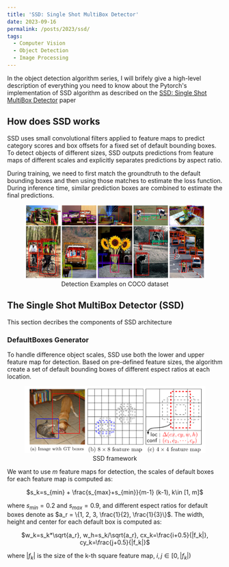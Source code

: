 ```yaml
---
title: 'SSD: Single Shot MultiBox Detector'
date: 2023-09-16
permalink: /posts/2023/ssd/
tags:
  - Computer Vision
  - Object Detection
  - Image Processing
---
```


In the object detection algorithm series, I will brifely give a high-level description of everything you need to know about the Pytorch's implementation of SSD algorithm as described on the [SSD: Single Shot MultiBox Detector](https://arxiv.org/abs/1512.02325) paper

## How does SSD works

SSD uses small convolutional filters applied to feature maps to predict category scores and box offsets for a fixed set of default bounding boxes. To detect objects of different sizes, SSD outputs predictions from feature maps of different scales and explicitly separates predictions by aspect ratio.

During training, we need to first match the groundtruth to the default bounding boxes and then using those matches to estimate the loss function. During inference time, similar prediction boxes are combined to estimate the final predictions.

<head>
    <style type="text/css">
        figure{text-align: center;}
    </style>
</head>

<figure>
    <img src='/images/posts/ssd/detection_examples_coco.jpg'>
    <figcaption align='center'>Detection Examples on COCO dataset</figcaption>
</figure>

## The Single Shot MultiBox Detector (SSD)
This section decribes the components of SSD architecture

### DefaultBoxes Generator
To handle difference object scales, SSD use both the lower and upper feature map for detection. Based on pre-defined feature sizes, the algorithm create a set of default bounding boxes of different espect ratios at each location.

<figure>
    <img src='/images/posts/ssd/ssd_framework.jpg'>
    <figcaption align='center'>SSD framework</figcaption>
</figure>

We want to use $m$ feature maps for detection, the scales of default boxes for each feature map is computed as:

<a align='center'>

$s_k=s_{min} + \frac{s_{max}+s_{min}}{m-1} (k-1), k\in [1, m]$

</a>

where $s_{min}=0.2$ and $s_{max}=0.9$, and different espect ratios for default boxes denote as $a_r = \{1, 2, 3, \frac{1}{2}, \frac{1}{3}\}$. The width, height and center for each default box is computed as:

<a align='center'>

$w_k=s_k*\sqrt{a_r}, w_h=s_k/\sqrt{a_r}, cx_k=\frac{i+0.5}{|f_k|}, cy_k=\frac{j+0.5}{|f_k|}$

</a>

where $|f_k|$ is the size of the k-th square feature map, $i,j \in [0, |f_k|)$

